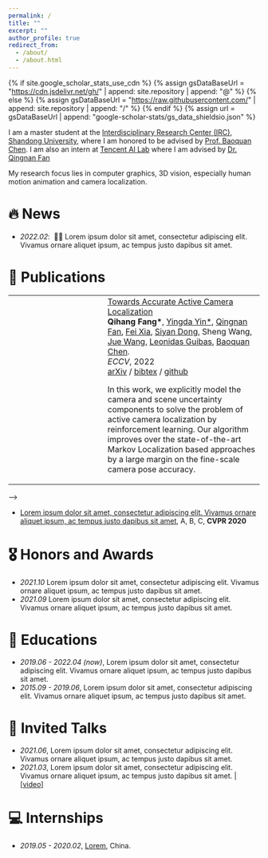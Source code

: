 ```yaml
---
permalink: /
title: ""
excerpt: ""
author_profile: true
redirect_from: 
  - /about/
  - /about.html
---
```


{% if site.google_scholar_stats_use_cdn %}
{% assign gsDataBaseUrl = "https://cdn.jsdelivr.net/gh/" | append: site.repository | append: "@" %}
{% else %}
{% assign gsDataBaseUrl = "https://raw.githubusercontent.com/" | append: site.repository | append: "/" %}
{% endif %}
{% assign url = gsDataBaseUrl | append: "google-scholar-stats/gs_data_shieldsio.json" %}

<span class='anchor' id='about-me'></span>

<p>
  I am a master student at the <a 
            href="http://irc.cs.sdu.edu.cn/">Interdisciplinary Research Center (IRC)</a>, <a 
            href="https://www.sdu.edu.cn/">Shandong University</a>, where I am honored to be advised by <a 
            href="https://cfcs.pku.edu.cn/baoquan/">Prof. Baoquan Chen</a>. I am also an intern at <a 
            href="https://ai.tencent.com/">Tencent AI Lab</a> where I am advised by <a 
            href="https://fqnchina.github.io/">Dr. Qingnan Fan</a>
</p>

My research focus lies in computer graphics, 3D vision, especially human motion animation and camera localization.


# 🔥 News
- *2022.02*: &nbsp;🎉🎉 Lorem ipsum dolor sit amet, consectetur adipiscing elit. Vivamus ornare aliquet ipsum, ac tempus justo dapibus sit amet. 

# 📝 Publications 
<table width="100%" align="center" border="0" cellspacing="0" cellpadding="20">
 <tr onmouseout="portrait_stop()" onmouseover="portrait_start()">
   <td width="25%">
     <div class="one">
     <div class="two" id="portrait_image" style="opacity: 0;">
     <img src="./QihangFang_files/eccv_2022_localization.gif" width="175" alt="" style="border-style: none" align="middle">
     </div>
     <script type="text/javascript">
     function portrait_start() {
     document.getElementById('portrait_image').style.opacity = "1";
     }
     function portrait_stop() {
     document.getElementById('portrait_image').style.opacity = "0";
     }
     portrait_stop()
     </script>
   </td>
   <td valign="top" width="75%">
 <a href="./QihangFang_files/eccv_2022_localization.pdf">
   <papertitle>Towards Accurate Active Camera Localization</papertitle>
 </a>
 <br>    
 <strong>Qihang Fang*</strong>, 
 <a href="https://yd-yin.github.io/">Yingda Yin*</a>, 
 <a href="https://github.com/fqnchina/">Qingnan Fan</a>, 
 <a href="https://fxia22.github.io/">Fei Xia</a>,
 <a href="https://scholar.google.com/citations?user=vtZMhssAAAAJ&hl=en/">Siyan Dong</a>, 
 Sheng Wang,
 <a href="https://juewang725.github.io/">Jue Wang</a>,
 <a href="http://geometry.stanford.edu/member/guibas/index.html" target="_blank">Leonidas Guibas</a>,
 <a href="https://cfcs.pku.edu.cn/baoquan/">Baoquan Chen</a>.
 <br>
     <em>ECCV</em>, 2022</strong><br>
     <a href="https://arxiv.org/abs/2012.04263" target="_blank">arXiv</a>
     /
     <a href="./QihangFang_files/eccv_2022_localization.bib">bibtex</a>
     /
     <a href="https://github.com/qhFang/AccurateACL">github</a>  
     <p></p>
     <p> In this work, we explicitly model the camera and scene uncertainty components to solve the problem of active camera localization by reinforcement learning. Our algorithm improves over the state-of-the-art Markov Localization based approaches by a large margin on the fine-scale camera pose accuracy.</p>
   </td>
 </tr>
</table> -->

- [Lorem ipsum dolor sit amet, consectetur adipiscing elit. Vivamus ornare aliquet ipsum, ac tempus justo dapibus sit amet](https://github.com), A, B, C, **CVPR 2020**

# 🎖 Honors and Awards
- *2021.10* Lorem ipsum dolor sit amet, consectetur adipiscing elit. Vivamus ornare aliquet ipsum, ac tempus justo dapibus sit amet. 
- *2021.09* Lorem ipsum dolor sit amet, consectetur adipiscing elit. Vivamus ornare aliquet ipsum, ac tempus justo dapibus sit amet. 

# 📖 Educations
- *2019.06 - 2022.04 (now)*, Lorem ipsum dolor sit amet, consectetur adipiscing elit. Vivamus ornare aliquet ipsum, ac tempus justo dapibus sit amet. 
- *2015.09 - 2019.06*, Lorem ipsum dolor sit amet, consectetur adipiscing elit. Vivamus ornare aliquet ipsum, ac tempus justo dapibus sit amet. 

# 💬 Invited Talks
- *2021.06*, Lorem ipsum dolor sit amet, consectetur adipiscing elit. Vivamus ornare aliquet ipsum, ac tempus justo dapibus sit amet. 
- *2021.03*, Lorem ipsum dolor sit amet, consectetur adipiscing elit. Vivamus ornare aliquet ipsum, ac tempus justo dapibus sit amet.  \| [\[video\]](https://github.com/)

# 💻 Internships
- *2019.05 - 2020.02*, [Lorem](https://github.com/), China.

